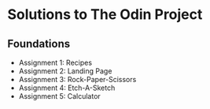 # Solutions to The Odin Project


## Foundations
- Assignment 1: Recipes
- Assignment 2: Landing Page
- Assignment 3: Rock-Paper-Scissors
- Assignment 4: Etch-A-Sketch
- Assignment 5: Calculator